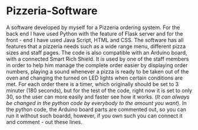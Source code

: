 # Pizzeria-Software
A software developed by myself for a Pizzeria ordering system. For the back end I have used Python with the feature of Flask server and for the front - end I have used Java Script, HTML and CSS. The software has all features that a pizzeria needs such as a wide range menu, different pizza sizes and staff pages. 
The code is also compatible with an Arduino board, with a connected Smart Rich Shield. It is used by one of the staff members in order to help him manage the complete order easier by displaying order numbers, playing a sound whenever a pizza is ready to be taken out of the oven and changing the turned on LED lights when certain conditions are met. For each order there is a timer, which originally should be set to 3 minuter (180 seconds), but for the test of the code, right now it is set to only 30, so the user can more easily and faster see how it works. (*It can always be changed in the python code by everybody to the amount you want*). In the python code, the Arduino board parts are commented out, so you can run it without such boardd, however, if you own such you can connect it and comment - out these lines. 
